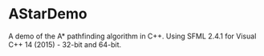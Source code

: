 # AStarDemo
A demo of the A* pathfinding algorithm in C++.
Using SFML 2.4.1 for Visual C++ 14 (2015) - 32-bit and 64-bit.